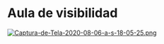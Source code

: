 # Aula de visibilidad



[![Captura-de-Tela-2020-08-06-a-s-18-05-25.png](https://i.postimg.cc/WpktvRqw/Captura-de-Tela-2020-08-06-a-s-18-05-25.png)](https://postimg.cc/8sTTR0H7)
